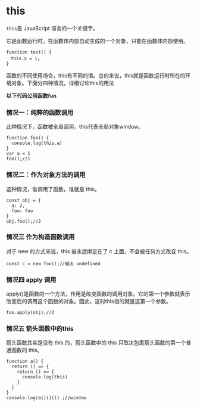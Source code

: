 # this
`this`是 JavaScript 语言的一个关键字。

它是函数运行时，在函数体内部自动生成的一个对象，只能在函数体内部使用。
```
function test() {
　this.x = 1;
}
```
函数的不同使用场合，this有不同的值。总的来说，this就是函数运行时所在的环境对象。下面分四种情况，详细讨论this的用法

**以下代码公用函数fun**
### 情况一：纯粹的函数调用
此种情况下，函数被全局调用，this代表全局对象window。
```
function foo() {
  console.log(this.a)
}
var a = 1
foo();//1
```

### 情况二：作为对象方法的调用
这种情况，谁调用了函数，谁就是 this。
```
const obj = {
  a: 2,
  foo: foo
}
obj.foo();//2
```
### 情况三 作为构造函数调用
对于 new 的方式来说，this 被永远绑定在了 c 上面，不会被任何方式改变 this。
```
const c = new foo();//输出 undefined
```
### 情况四 apply 调用
apply()是函数的一个方法，作用是改变函数的调用对象。它的第一个参数就表示改变后的调用这个函数的对象。因此，这时this指的就是这第一个参数。
```
foo.apply(obj);//2
```
### 情况五 箭头函数中的this
箭头函数其实是没有 this 的，箭头函数中的 this 只取决包裹箭头函数的第一个普通函数的 this。
```
function a() {
  return () => {
    return () => {
      console.log(this)
    }
  }
}
console.log(a()()()) ;//window
```